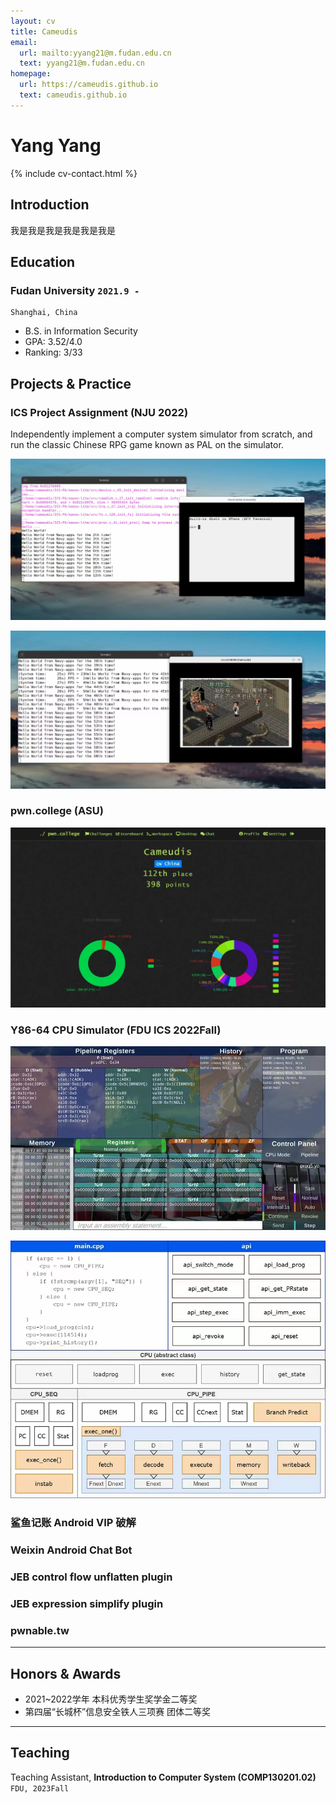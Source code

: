 ```yaml
---
layout: cv
title: Cameudis
email:
  url: mailto:yyang21@m.fudan.edu.cn
  text: yyang21@m.fudan.edu.cn
homepage:
  url: https://cameudis.github.io
  text: cameudis.github.io
---
```


# Yang Yang

<!--
include contact information from the front matter
Supported arguments:
    - homepage: url, text
    - phone
    - email
-->

{% include cv-contact.html %}

## Introduction

我是我是我是我是我是我是

## Education

### **Fudan University** `2021.9 -`

```
Shanghai, China
```

- B.S. in Information Security
- GPA: 3.52/4.0
- Ranking: 3/33

<!-- ### **Course Grades** (All Professional Courses)

**大一**
- 线性代数：B+
- 程序设计：A-
- 面向对象程序设计：A-
- 电子系统导论：P

**大二**
- 信息安全导论：B+（缓考）
- 数字逻辑与部件设计：A
- 数据结构：A
- 集合与图论：A
- 计算机系统基础：A -->

## Projects & Practice

### **ICS Project Assignment** (NJU 2022)

Independently implement a computer system simulator from scratch, and run the classic Chinese RPG game known as PAL on the simulator.

![NJU shell](assets/pa_shell.jpg)

![PAL](assets/pa_pal.jpg)

### **pwn.college** (ASU)

![ranking](assets/pwncollege.jpg)

### **Y86-64 CPU Simulator** (FDU ICS 2022Fall)

![Y86-64 Simulator PIPELINE Mode](assets/y86sim.jpg)

![Y86-64 Structure](assets/y86sim_struct.jpg)

### **鲨鱼记账 Android VIP 破解**

### **Weixin Android Chat Bot**

### **JEB control flow unflatten plugin**

### **JEB expression simplify plugin**

### **pwnable.tw**

---
## Honors & Awards

- 2021~2022学年 本科优秀学生奖学金二等奖<br>
- 第四届“长城杯”信息安全铁人三项赛 团体二等奖<br>

---
## Teaching

Teaching Assistant, **Introduction to Computer System (COMP130201.02)** `FDU, 2023Fall` <br>

<!-- ### Footer

Last updated: May 2013 -->
